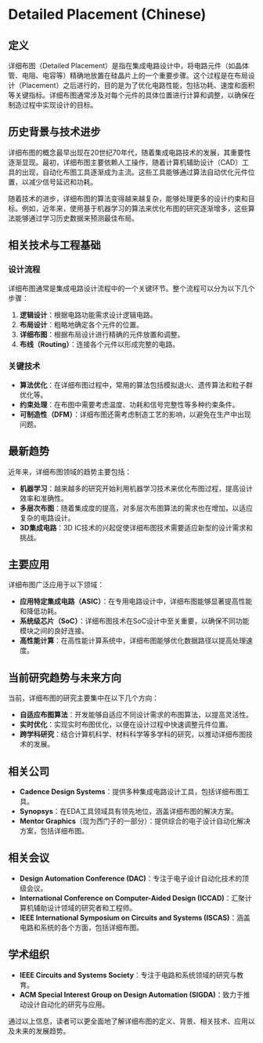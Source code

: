 # Detailed Placement (Chinese)

## 定义

详细布图（Detailed Placement）是指在集成电路设计中，将电路元件（如晶体管、电阻、电容等）精确地放置在硅晶片上的一个重要步骤。这个过程是在布局设计（Placement）之后进行的，目的是为了优化电路性能，包括功耗、速度和面积等关键指标。详细布图通常涉及对每个元件的具体位置进行计算和调整，以确保在制造过程中实现设计的目标。

## 历史背景与技术进步

详细布图的概念最早出现在20世纪70年代，随着集成电路技术的发展，其重要性逐渐显现。最初，详细布图主要依赖人工操作，随着计算机辅助设计（CAD）工具的出现，自动化布图工具逐渐成为主流。这些工具能够通过算法自动优化元件位置，以减少信号延迟和功耗。

随着技术的进步，详细布图的算法变得越来越复杂，能够处理更多的设计约束和目标。例如，近年来，使用基于机器学习的算法来优化布图的研究逐渐增多，这些算法能够通过学习历史数据来预测最佳布局。

## 相关技术与工程基础

### 设计流程

详细布图通常是集成电路设计流程中的一个关键环节。整个流程可以分为以下几个步骤：

1. **逻辑设计**：根据电路功能需求设计逻辑电路。
2. **布局设计**：粗略地确定各个元件的位置。
3. **详细布图**：根据布局设计进行精确的元件放置和调整。
4. **布线（Routing）**：连接各个元件以形成完整的电路。

### 关键技术

- **算法优化**：在详细布图过程中，常用的算法包括模拟退火、遗传算法和粒子群优化等。
- **约束处理**：在布图中需要考虑温度、功耗和信号完整性等多种约束条件。
- **可制造性（DFM）**：详细布图还需考虑制造工艺的影响，以避免在生产中出现问题。

## 最新趋势

近年来，详细布图领域的趋势主要包括：

- **机器学习**：越来越多的研究开始利用机器学习技术来优化布图过程，提高设计效率和准确性。
- **多层次布图**：随着集成度的提高，对多层次布图算法的需求也在增加，以适应复杂的电路设计。
- **3D集成电路**：3D IC技术的兴起促使详细布图技术需要适应新型的设计需求和挑战。

## 主要应用

详细布图广泛应用于以下领域：

- **应用特定集成电路（ASIC）**：在专用电路设计中，详细布图能够显著提高性能和降低功耗。
- **系统级芯片（SoC）**：详细布图技术在SoC设计中至关重要，以确保不同功能模块之间的良好连接。
- **高性能计算**：在高性能计算系统中，详细布图能够优化数据路径以提高处理速度。

## 当前研究趋势与未来方向

当前，详细布图的研究主要集中在以下几个方向：

- **自适应布图算法**：开发能够自适应不同设计需求的布图算法，以提高灵活性。
- **实时优化**：实现实时布图优化，以便在设计过程中快速调整元件位置。
- **跨学科研究**：结合计算机科学、材料科学等多学科的研究，以推动详细布图技术的发展。

## 相关公司

- **Cadence Design Systems**：提供多种集成电路设计工具，包括详细布图工具。
- **Synopsys**：在EDA工具领域具有领先地位，涵盖详细布图的解决方案。
- **Mentor Graphics**（现为西门子的一部分）：提供综合的电子设计自动化解决方案，包括详细布图。

## 相关会议

- **Design Automation Conference (DAC)**：专注于电子设计自动化技术的顶级会议。
- **International Conference on Computer-Aided Design (ICCAD)**：汇聚计算机辅助设计领域的研究者和工程师。
- **IEEE International Symposium on Circuits and Systems (ISCAS)**：涵盖电路和系统的各个方面，包括详细布图。

## 学术组织

- **IEEE Circuits and Systems Society**：专注于电路和系统领域的研究与教育。
- **ACM Special Interest Group on Design Automation (SIGDA)**：致力于推动设计自动化的研究与应用。

通过以上信息，读者可以更全面地了解详细布图的定义、背景、相关技术、应用以及未来的发展趋势。